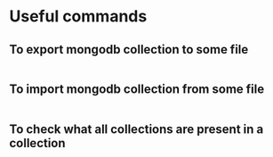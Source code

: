 # Useful commands

## To export mongodb collection to some file

```
```

## To import mongodb collection from some file

```
```

## To check what all collections are present in a collection

```
```